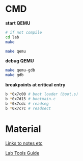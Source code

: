 # CMD

**start QEMU**

```bash
# if not compile
cd lab
make

make qemu
```

**debug QEMU**

```bash
make qemu-gdb
make gdb
```

**breakpoints at critical entry**

```bash
b *0x7c00 # boot loader (boot.s)
b *0x7d15 # bootmain.c
b *0x7cdc # readseg
b *0x7c7c # readsect
```



# Material

[Links to notes etc](https://pdos.csail.mit.edu/6.828/2018/schedule.html)

[Lab Tools Guide](https://pdos.csail.mit.edu/6.828/2018/labguide.html)